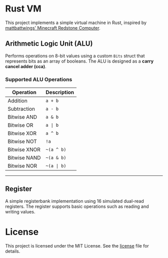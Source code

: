 # Rust VM

This project implements a simple virtual machine in Rust, inspired by [mattbattwings' Minecraft Redstone Computer](https://www.youtube.com/watch?v=osFa7nwHHz4&list=PL5LiOvrbVo8nPTtdXAdSmDWzu85zzdgRT).

## Arithmetic Logic Unit (ALU)

Performs operations on 8-bit values using a custom `Bits` struct that represents bits as an array of booleans. The ALU is designed as a **carry cancel adder (cca)**.

### Supported ALU Operations

| Operation      | Description         |
|----------------|--------------------|
| Addition       | `a + b`            |
| Subtraction    | `a - b`            |
| Bitwise AND    | `a & b`            |
| Bitwise OR     | `a \| b`           |
| Bitwise XOR    | `a ^ b`            |
| Bitwise NOT    | `!a`               |
| Bitwise XNOR   | `~(a ^ b)`         |
| Bitwise NAND   | `~(a & b)`         |
| Bitwise NOR    | `~(a \| b)`        |

---

## Register
A simple registerbank implementation using 16 simulated dual-read registers. The register supports basic operations such as reading and writing values.


# License
This project is licensed under the MIT License. See the [license](license.txt) file for details.